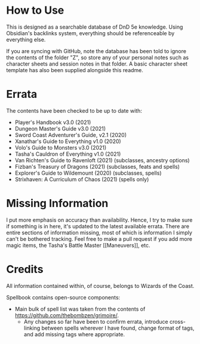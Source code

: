 # How to Use
This is designed as a searchable database of DnD 5e knowledge. Using Obsidian's backlinks system, everything should be referenceable by everything else.

If you are syncing with GitHub, note the database has been told to ignore the contents of the folder "Z", so store any of your personal notes such as character sheets and session notes in that folder. A basic character sheet template has also been supplied alongside this readme.


# Errata
The contents have been checked to be up to date with:

- Player's Handbook v3.0 (2021)
- Dungeon Master's Guide v3.0 (2021)
- Sword Coast Adventurer's Guide, v2.1 (2020)
- Xanathar's Guide to Everything v1.0 (2020)
- Volo's Guide to Monsters v3.0 (2021)
- Tasha's Cauldron of Everything v1.0 (2021)
- Van Richten's Guide to Ravenloft (2021) (subclasses, ancestry options)
- Fizban's Treasury of Dragons (2021) (subclasses, feats and spells)
- Explorer's Guide to Wildemount (2020) (subclasses, spells)
- Strixhaven: A Curriculum of Chaos (2021) (spells only)

# Missing Information
I put more emphasis on accuracy than availability. Hence, I try to make sure if something is in here, it's updated to the latest available errata. There are entire sections of information missing, most of which is information I simply can't be bothered tracking. Feel free to make a pull request if you add more magic items, the Tasha's Battle Master [[Maneuvers]], etc.

# Credits

All information contained within, of course, belongs to Wizards of the Coast.


Spellbook contains open-source components:
- Main bulk of spell list was taken from the contents of https://github.com/thebombzen/grimoire/. 
	- Any changes so far have been to confirm errata, introduce cross-linking between spells wherever I have found, change format of tags, and add missing tags where appropriate.
